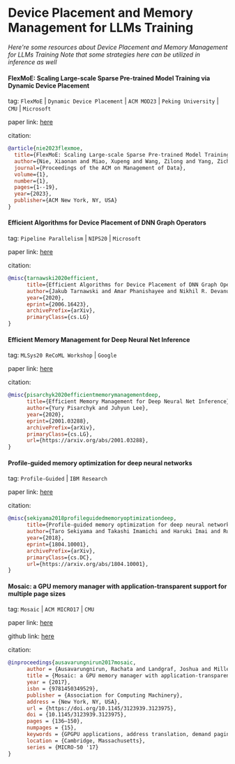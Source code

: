 
# Device Placement and Memory Management for LLMs Training
*Here're some resources about Device Placement and Memory Management for LLMs Training*
*Note that some strategies here can be utilized in inference as well*


#### FlexMoE: Scaling Large-scale Sparse Pre-trained Model Training via Dynamic Device Placement

tag: `FlexMoE` | `Dynamic Device Placement` | `ACM MOD23` | `Peking University` | `CMU` | `Microsoft`

paper link: [here](https://arxiv.org/pdf/2304.03946)

citation:

```bibtex
@article{nie2023flexmoe,
  title={FlexMoE: Scaling Large-scale Sparse Pre-trained Model Training via Dynamic Device Placement},
  author={Nie, Xiaonan and Miao, Xupeng and Wang, Zilong and Yang, Zichao and Xue, Jilong and Ma, Lingxiao and Cao, Gang and Cui, Bin},
  journal={Proceedings of the ACM on Management of Data},
  volume={1},
  number={1},
  pages={1--19},
  year={2023},
  publisher={ACM New York, NY, USA}
}
```


#### Efficient Algorithms for Device Placement of DNN Graph Operators

tag: `Pipeline Parallelism` | `NIPS20` |  `Microsoft`

paper link: [here](https://proceedings.neurips.cc/paper/2020/file/b14680dec683e744ada1f2fe08614086-Paper.pdf)

citation:

```bibtex
@misc{tarnawski2020efficient,
      title={Efficient Algorithms for Device Placement of DNN Graph Operators}, 
      author={Jakub Tarnawski and Amar Phanishayee and Nikhil R. Devanur and Divya Mahajan and Fanny Nina Paravecino},
      year={2020},
      eprint={2006.16423},
      archivePrefix={arXiv},
      primaryClass={cs.LG}
}
```

#### Efficient Memory Management for Deep Neural Net Inference

tag: `MLSys20 ReCoML Workshop` | `Google`

paper link: [here](https://arxiv.org/pdf/2001.03288)

citation:

```bibtex
@misc{pisarchyk2020efficientmemorymanagementdeep,
      title={Efficient Memory Management for Deep Neural Net Inference}, 
      author={Yury Pisarchyk and Juhyun Lee},
      year={2020},
      eprint={2001.03288},
      archivePrefix={arXiv},
      primaryClass={cs.LG},
      url={https://arxiv.org/abs/2001.03288}, 
}
```


#### Profile-guided memory optimization for deep neural networks

tag: `Profile-Guided` | `IBM Research`

paper link: [here](https://arxiv.org/pdf/1804.10001)

citation:

```bibtex
@misc{sekiyama2018profileguidedmemoryoptimizationdeep,
      title={Profile-guided memory optimization for deep neural networks}, 
      author={Taro Sekiyama and Takashi Imamichi and Haruki Imai and Rudy Raymond},
      year={2018},
      eprint={1804.10001},
      archivePrefix={arXiv},
      primaryClass={cs.DC},
      url={https://arxiv.org/abs/1804.10001}, 
}
```


#### Mosaic: a GPU memory manager with application-transparent support for multiple page sizes

tag: `Mosaic` | `ACM MICRO17` | `CMU`

paper link: [here](https://dl.acm.org/doi/pdf/10.1145/3123939.3123975)

github link: [here](https://github.com/CMU-SAFARI/Mosaic/)

citation:

```bibtex
@inproceedings{ausavarungnirun2017mosaic,
      author = {Ausavarungnirun, Rachata and Landgraf, Joshua and Miller, Vance and Ghose, Saugata and Gandhi, Jayneel and Rossbach, Christopher J. and Mutlu, Onur},
      title = {Mosaic: a GPU memory manager with application-transparent support for multiple page sizes},
      year = {2017},
      isbn = {9781450349529},
      publisher = {Association for Computing Machinery},
      address = {New York, NY, USA},
      url = {https://doi.org/10.1145/3123939.3123975},
      doi = {10.1145/3123939.3123975},
      pages = {136–150},
      numpages = {15},
      keywords = {GPGPU applications, address translation, demand paging, graphics processing units, large pages, virtual memory management},
      location = {Cambridge, Massachusetts},
      series = {MICRO-50 '17}
}
```
